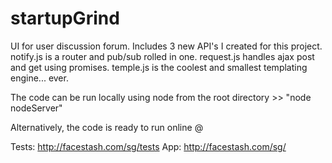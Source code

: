 # startupGrind
UI for user discussion forum.
Includes 3 new API's I created for this project.
notify.js is a router and pub/sub rolled in one.
request.js handles ajax post and get using promises.
temple.js is the coolest and smallest templating engine... ever.

The code can be run locally using node from the root directory >> "node nodeServer"

Alternatively, the code is ready to run online @

Tests: http://facestash.com/sg/tests
App: http://facestash.com/sg/
